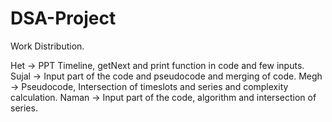 # DSA-Project
Work Distribution.

Het -> PPT Timeline, getNext and print function in code and few inputs. 
Sujal -> Input part of the code and pseudocode and merging of code.
Megh -> Pseudocode, Intersection of timeslots and series and complexity calculation.
Naman -> Input part of the code, algorithm and intersection of series.  

